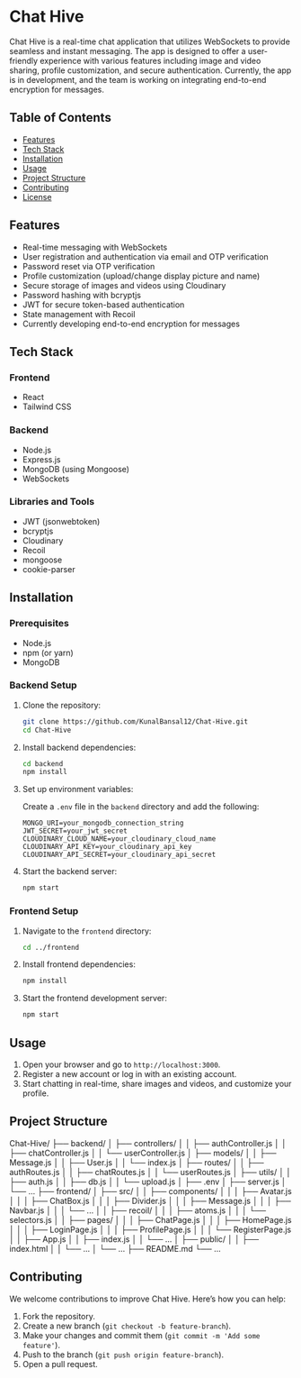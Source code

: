 # Chat Hive

Chat Hive is a real-time chat application that utilizes WebSockets to provide seamless and instant messaging. The app is designed to offer a user-friendly experience with various features including image and video sharing, profile customization, and secure authentication. Currently, the app is in development, and the team is working on integrating end-to-end encryption for messages.

## Table of Contents

- [Features](#features)
- [Tech Stack](#tech-stack)
- [Installation](#installation)
- [Usage](#usage)
- [Project Structure](#project-structure)
- [Contributing](#contributing)
- [License](#license)

## Features

- Real-time messaging with WebSockets
- User registration and authentication via email and OTP verification
- Password reset via OTP verification
- Profile customization (upload/change display picture and name)
- Secure storage of images and videos using Cloudinary
- Password hashing with bcryptjs
- JWT for secure token-based authentication
- State management with Recoil
- Currently developing end-to-end encryption for messages

## Tech Stack

### Frontend

- React
- Tailwind CSS

### Backend

- Node.js
- Express.js
- MongoDB (using Mongoose)
- WebSockets

### Libraries and Tools

- JWT (jsonwebtoken)
- bcryptjs
- Cloudinary
- Recoil
- mongoose
- cookie-parser

## Installation

### Prerequisites

- Node.js
- npm (or yarn)
- MongoDB

### Backend Setup

1. Clone the repository:

    ```sh
    git clone https://github.com/KunalBansal12/Chat-Hive.git
    cd Chat-Hive
    ```

2. Install backend dependencies:

    ```sh
    cd backend
    npm install
    ```

3. Set up environment variables:

    Create a `.env` file in the `backend` directory and add the following:

    ```env
    MONGO_URI=your_mongodb_connection_string
    JWT_SECRET=your_jwt_secret
    CLOUDINARY_CLOUD_NAME=your_cloudinary_cloud_name
    CLOUDINARY_API_KEY=your_cloudinary_api_key
    CLOUDINARY_API_SECRET=your_cloudinary_api_secret
    ```

4. Start the backend server:

    ```sh
    npm start
    ```

### Frontend Setup

1. Navigate to the `frontend` directory:

    ```sh
    cd ../frontend
    ```

2. Install frontend dependencies:

    ```sh
    npm install
    ```

3. Start the frontend development server:

    ```sh
    npm start
    ```

## Usage

1. Open your browser and go to `http://localhost:3000`.
2. Register a new account or log in with an existing account.
3. Start chatting in real-time, share images and videos, and customize your profile.

## Project Structure

Chat-Hive/
├── backend/
│ ├── controllers/
│ │ ├── authController.js
│ │ ├── chatController.js
│ │ └── userController.js
│ ├── models/
│ │ ├── Message.js
│ │ ├── User.js
│ │ └── index.js
│ ├── routes/
│ │ ├── authRoutes.js
│ │ ├── chatRoutes.js
│ │ └── userRoutes.js
│ ├── utils/
│ │ ├── auth.js
│ │ ├── db.js
│ │ └── upload.js
│ ├── .env
│ ├── server.js
│ └── ...
├── frontend/
│ ├── src/
│ │ ├── components/
│ │ │ ├── Avatar.js
│ │ │ ├── ChatBox.js
│ │ │ ├── Divider.js
│ │ │ ├── Message.js
│ │ │ ├── Navbar.js
│ │ │ └── ...
│ │ ├── recoil/
│ │ │ ├── atoms.js
│ │ │ └── selectors.js
│ │ ├── pages/
│ │ │ ├── ChatPage.js
│ │ │ ├── HomePage.js
│ │ │ ├── LoginPage.js
│ │ │ ├── ProfilePage.js
│ │ │ └── RegisterPage.js
│ │ ├── App.js
│ │ ├── index.js
│ │ └── ...
│ ├── public/
│ │ ├── index.html
│ │ └── ...
│ └── ...
├── README.md
└── ...


## Contributing

We welcome contributions to improve Chat Hive. Here’s how you can help:

1. Fork the repository.
2. Create a new branch (`git checkout -b feature-branch`).
3. Make your changes and commit them (`git commit -m 'Add some feature'`).
4. Push to the branch (`git push origin feature-branch`).
5. Open a pull request.
